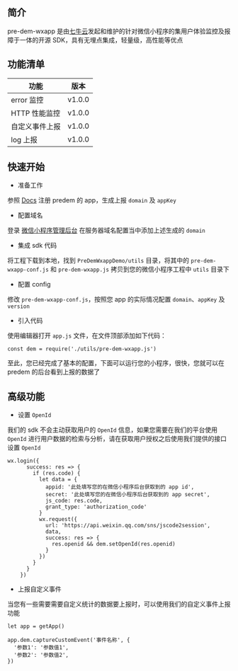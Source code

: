## 简介

pre-dem-wxapp 是由[七牛云](https://www.qiniu.com)发起和维护的针对微信小程序的集用户体验监控及报障于一体的开源 SDK，具有无埋点集成，轻量级，高性能等优点

## 功能清单

| 功能 | 版本 |
| - | - |
| error 监控 | v1.0.0 |
| HTTP 性能监控 | v1.0.0 |
| 自定义事件上报 | v1.0.0 |
| log 上报 | v1.0.0 |

## 快速开始

- 准备工作

参照 [Docs](https://pre-dem.github.io/docs) 注册 predem 的 app，生成上报 `domain` 及 `appKey`

- 配置域名

登录 [微信小程序管理后台](https://mp.weixin.qq.com) 在服务器域名配置当中添加上述生成的 `domain`

- 集成 sdk 代码

将工程下载到本地，找到 `PreDemWxappDemo/utils` 目录，将其中的 `pre-dem-wxapp-conf.js` 和 `pre-dem-wxapp.js` 拷贝到您的微信小程序工程中 `utils` 目录下

- 配置 config

修改 `pre-dem-wxapp-conf.js`，按照您 app 的实际情况配置 `domain`、`appKey` 及 `version`

- 引入代码

使用编辑器打开 `app.js` 文件，在文件顶部添加如下代码：
```
const dem = require('./utils/pre-dem-wxapp.js')
```

至此，您已经完成了基本的配置，下面可以运行您的小程序，很快，您就可以在 predem 的后台看到上报的数据了

## 高级功能

- 设置 `OpenId`

我们的 sdk 不会主动获取用户的 `OpenId` 信息，如果您需要在我们的平台使用 `OpenId` 进行用户数据的检索与分析，请在获取用户授权之后使用我们提供的接口设置 `OpenId`
```
wx.login({
      success: res => {
        if (res.code) {
          let data = {
            appid: '此处填写您的在微信小程序后台获取到的 app id',
            secret: '此处填写您的在微信小程序后台获取到的 app secret',
            js_code: res.code,
            grant_type: 'authorization_code'
          }
          wx.request({
            url: 'https://api.weixin.qq.com/sns/jscode2session',
            data,
            success: res => {
              res.openid && dem.setOpenId(res.openid)
            }
          })
        }
      }
    })
```

- 上报自定义事件

当您有一些需要需要自定义统计的数据要上报时，可以使用我们的自定义事件上报功能
```
let app = getApp()

app.dem.captureCustomEvent('事件名称', {
  '参数1': '参数值1',
  '参数2': '参数值2',
})
```
